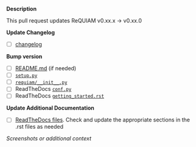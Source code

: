 **Description**
<!-- Do not push the release tag until this PR is merged -->
This pull request updates ReQUIAM v0.xx.x -> v0.xx.0

**Update Changelog**
<!-- List changes: be brief, use imperative mood or simple noun phrases and add linked issues -->
<!-- Examples: Improve verbosity of log messages #103 | GitHub actions for CI #105 -->

- [ ] [changelog](../../CHANGELOG.md) <!-- update changelog here -->

**Bump version**

- [ ] [README.md](../../README.md) (if needed)
- [ ] [`setup.py`](../../setup.py)
- [ ] [`requiam/__init__.py`](../../requiam/__init__.py)
- [ ] ReadTheDocs [`conf.py`](../../docs/source/conf.py)
- [ ] ReadTheDocs [`getting_started.rst`](../../docs/source/getting_started.rst)

**Update Additional Documentation**
- [ ] [ReadTheDocs files](../../docs/source/). Check and update the appropriate sections in the .rst files as needed

*Screenshots or additional context*
<!-- Add any other context about this release. -->
